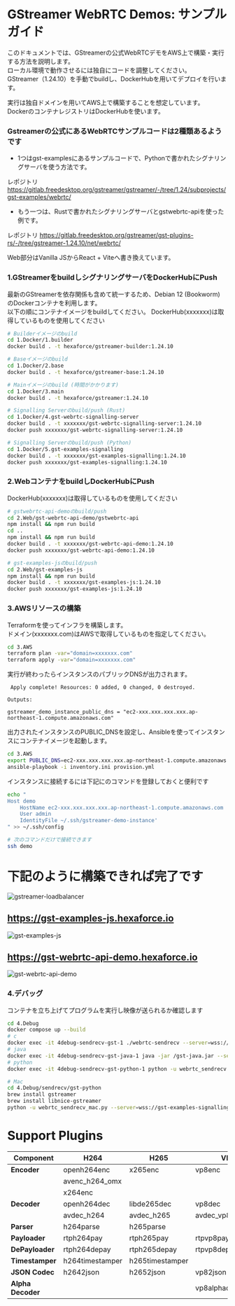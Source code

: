 
# GStreamer WebRTC Demos: サンプルガイド

このドキュメントでは、GStreamerの公式WebRTCデモをAWS上で構築・実行する方法を説明します。  
ローカル環境で動作させるには独自にコードを調整してください。  
GStreamer（1.24.10）を手動でbuildし、DockerHubを用いてデプロイを行います。

実行は独自ドメインを用いてAWS上で構築することを想定しています。  
DockerのコンテナレジストリはDockerHubを使います。  


### Gstreamerの公式にあるWebRTCサンプルコードは2種類あるようです

* 1つはgst-examplesにあるサンプルコードで、Pythonで書かれたシグナリングサーバを使う方法です。

レポジトリ
https://gitlab.freedesktop.org/gstreamer/gstreamer/-/tree/1.24/subprojects/gst-examples/webrtc/

* もう一つは、Rustで書かれたシグナリングサーバとgstwebrtc-apiを使った例です。  

レポジトリ
https://gitlab.freedesktop.org/gstreamer/gst-plugins-rs/-/tree/gstreamer-1.24.10/net/webrtc/

Web部分はVanilla JSからReact + Viteへ書き換えています。

### 1.GStreamerをbuildしシグナリングサーバをDockerHubにPush
最新のGStreamerを依存関係も含めて統一するため、Debian 12 (Bookworm) のDockerコンテナを利用します。  
以下の順にコンテナイメージをbuildしてください。
DockerHub(xxxxxxx)は取得しているものを使用してください

```bash
# Builderイメージのbuild
cd 1.Docker/1.builder
docker build . -t hexaforce/gstreamer-builder:1.24.10

# Baseイメージのbuild
cd 1.Docker/2.base
docker build . -t hexaforce/gstreamer-base:1.24.10

# Mainイメージのbuild (時間がかかります)
cd 1.Docker/3.main
docker build . -t hexaforce/gstreamer:1.24.10

# Signalling Serverのbuild/push (Rust)
cd 1.Docker/4.gst-webrtc-signalling-server
docker build . -t xxxxxxx/gst-webrtc-signalling-server:1.24.10
docker push xxxxxxx/gst-webrtc-signalling-server:1.24.10

# Signalling Serverのbuild/push (Python)
cd 1.Docker/5.gst-examples-signalling
docker build . -t xxxxxxx/gst-examples-signalling:1.24.10
docker push xxxxxxx/gst-examples-signalling:1.24.10
```

### 2.WebコンテナをbuildしDockerHubにPush
DockerHub(xxxxxxx)は取得しているものを使用してください
```bash
# gstwebrtc-api-demoのbuild/push
cd 2.Web/gst-webrtc-api-demo/gstwebrtc-api
npm install && npm run build
cd ..
npm install && npm run build
docker build . -t xxxxxxx/gst-webrtc-api-demo:1.24.10
docker push xxxxxxx/gst-webrtc-api-demo:1.24.10

# gst-examples-jsのbuild/push
cd 2.Web/gst-examples-js
npm install && npm run build
docker build . -t xxxxxxx/gst-examples-js:1.24.10
docker push xxxxxxx/gst-examples-js:1.24.10
```

### 3.AWSリソースの構築
Terraformを使ってインフラを構築します。  
ドメイン(xxxxxxx.com)はAWSで取得しているものを指定してください。
```bash
cd 3.AWS
terraform plan -var="domain=xxxxxxx.com"
terraform apply -var="domain=xxxxxxx.com"
```

実行が終わったらインスタンスのパブリックDNSが出力されます。
```
 Apply complete! Resources: 0 added, 0 changed, 0 destroyed.

Outputs:

gstreamer_demo_instance_public_dns = "ec2-xxx.xxx.xxx.xxx.ap-northeast-1.compute.amazonaws.com"
```

出力されたインスタンスのPUBLIC_DNSを設定し、Ansibleを使ってインスタンスにコンテナイメージを起動します。
```bash
cd 3.AWS
export PUBLIC_DNS=ec2-xxx.xxx.xxx.xxx.ap-northeast-1.compute.amazonaws.com
ansible-playbook -i inventory.ini provision.yml
```

インスタンスに接続するには下記にのコマンドを登録しておくと便利です
```bash
echo "
Host demo
    HostName ec2-xxx.xxx.xxx.xxx.ap-northeast-1.compute.amazonaws.com
    User admin
    IdentityFile ~/.ssh/gstreamer-demo-instance'
" >> ~/.ssh/config

# 次のコマンドだけで接続できます
ssh demo
```

# 下記のように構築できれば完了です
![gstreamer-loadbalancer](img/gstreamer-loadbalancer.png)

## https://gst-examples-js.hexaforce.io
![gst-examples-js](img/gst-examples-js.png)

## https://gst-webrtc-api-demo.hexaforce.io
![gst-webrtc-api-demo](img/gst-webrtc-api-demo.png)

### 4.デバッグ
コンテナを立ち上げてプログラムを実行し映像が送られるか確認します
```bash
cd 4.Debug
docker compose up --build
# c
docker exec -it 4debug-sendrecv-gst-1 ./webrtc-sendrecv --server=wss://gst-examples-signalling.hexaforce.io --peer-id=xxx
# java 
docker exec -it 4debug-sendrecv-gst-java-1 java -jar /gst-java.jar --server=wss://gst-examples-signalling.hexaforce.io --peer-id=xxx
# python
docker exec -it 4debug-sendrecv-gst-python-1 python -u webrtc_sendrecv.py --server=wss://gst-examples-signalling.hexaforce.io --peer-id=xxx
```

```bash
# Mac
cd 4.Debug/sendrecv/gst-python
brew install gstreamer
brew install libnice-gstreamer
python -u webrtc_sendrecv_mac.py --server=wss://gst-examples-signalling.hexaforce.io --peer-id=xxx
```

# Support Plugins

| **Component**     | **H264**                          | **H265**                          | **VP8**                           | **VP9**                           | **AV1**                            |
|-------------------|-----------------------------------|-----------------------------------|-----------------------------------|-----------------------------------|-----------------------------------|
| **Encoder**       | openh264enc                       | x265enc                           | vp8enc                            | vp9enc                            | av1enc                            |
|                   | avenc_h264_omx                    |                                   |                                   |                                   | rav1enc                           |
|                   | x264enc                           |                                   |                                   |                                   | svtav1enc                         |
| **Decoder**       | openh264dec                       | libde265dec                       | vp8dec                            | vp9dec                            | av1dec                            |
|                   | avdec_h264                        | avdec_h265                        | avdec_vp8                         | avdec_vp9                         | dav1ddec                          |
| **Parser**        | h264parse                         | h265parse                         |                                   | vp9parse                          | av1parse                          |
| **Payloader**     | rtph264pay                        | rtph265pay                        | rtpvp8pay                         | rtpvp9pay                         | rtpav1pay                         |
| **DePayloader**   | rtph264depay                      | rtph265depay                      | rtpvp8depay                       | rtpvp9depay                       | rtpav1depay                       |
| **Timestamper**   | h264timestamper                   | h265timestamper                   |                                   |                                   |                                   |
| **JSON Codec**    | h2642json                         | h2652json                         | vp82json                          |                                   | av12json                          |
| **Alpha Decoder** |                                   |                                   | vp8alphadecodebin                 | vp9alphadecodebin                 |                                   |

